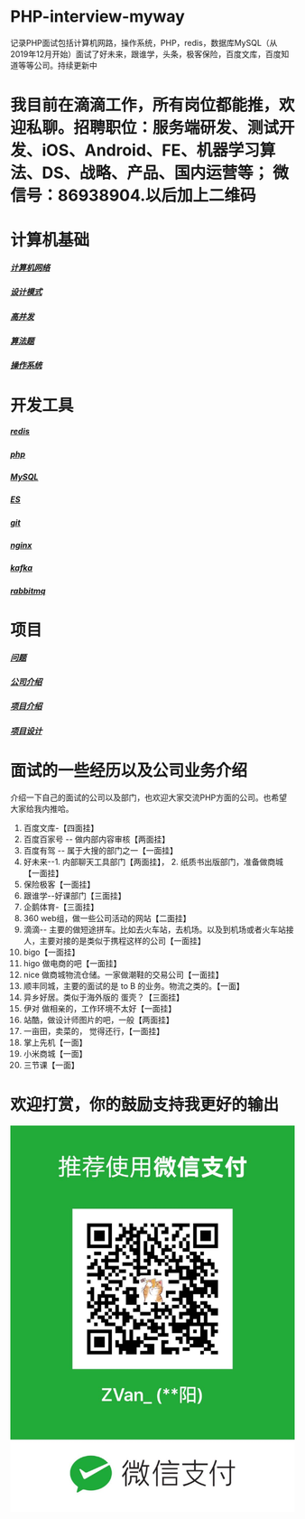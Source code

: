 # PHP-interview-myway
记录PHP面试包括计算机网路，操作系统，PHP，redis，数据库MySQL（从2019年12月开始）面试了好未来，跟谁学，头条，极客保险，百度文库，百度知道等等公司。持续更新中

# 我目前在滴滴工作，所有岗位都能推，欢迎私聊。招聘职位：服务端研发、测试开发、iOS、Android、FE、机器学习算法、DS、战略、产品、国内运营等； 微信号：86938904.以后加上二维码

# 计算机基础
##### [计算机网络](计算机网络.md)
##### [设计模式](设计模式.md)
##### [高并发](高并发.md)
##### [算法题](算法题.md)
##### [操作系统]()
# 开发工具
##### [redis](redis.md)
##### [php](php.md)
##### [MySQL](mysql.md)
##### [ES](es.md)
##### [git](git.md)
##### [nginx](nginx.md)
##### [kafka](kafka.md)
##### [rabbitmq](rabbitmq.md)
# 项目
##### [问题](问题.md)
##### [公司介绍](公司介绍.md)
##### [项目介绍](项目介绍.md)
##### [项目设计](项目设计.md)

# 面试的一些经历以及公司业务介绍
介绍一下自己的面试的公司以及部门，也欢迎大家交流PHP方面的公司。也希望大家给我内推哈。

1. 百度文库-【四面挂】
2. 百度百家号  -- 做内部内容审核【两面挂】
3. 百度有驾 -- 属于大搜的部门之一【一面挂】
4. 好未来--1. 内部聊天工具部门【两面挂】， 2. 纸质书出版部门，准备做商城【一面挂】
5. 保险极客【一面挂】
6. 跟谁学--好课部门【三面挂】
7. 企鹅体育-【三面挂】
9. 360  web组，做一些公司活动的网站【二面挂】
10. 滴滴-- 主要的做短途拼车。比如去火车站，去机场。以及到机场或者火车站接人，主要对接的是类似于携程这样的公司【一面挂】
11. bigo【一面挂】
12. higo 做电商的吧【一面挂】
13. nice 做商城物流仓储。一家做潮鞋的交易公司【一面挂】
14. 顺丰同城，主要的面试的是 to B 的业务。物流之类的。【一面】
15. 异乡好居。类似于海外版的 蛋壳？【三面挂】
16. 伊对  做相亲的，工作环境不太好【一面挂】
17. 站酷，做设计师图片的吧，一般【两面挂】
18. 一亩田，卖菜的， 觉得还行，【一面挂】
19. 掌上先机【一面】
20. 小米商城【一面】
21. 三节课【一面】

# 欢迎打赏，你的鼓励支持我更好的输出
![](images/收款码.jpeg)

